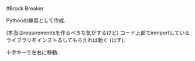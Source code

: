 #Brock Breaker

Pythonの練習として作成.

(本当はrequirementsを作るべきな気がするけど) コード上部でinmportしているライブラリをインストるしてもらえれば動く (はず).

十字キーで左右に移動.
